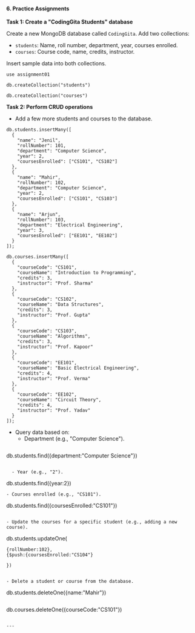 #### **6. Practice Assignments**

**Task 1: Create a "CodingGita Students" database**

Create a new MongoDB database called `CodingGita`. Add two collections:
- `students`: Name, roll number, department, year, courses enrolled.
- `courses`: Course code, name, credits, instructor.

Insert sample data into both collections.

```
use assignment01
```
```
db.createCollection("students")
```

```
db.createCollection("courses")
```




**Task 2: Perform CRUD operations**
- Add a few more students and courses to the database.

```
db.students.insertMany([
  { 
    "name": "Jenil",
    "rollNumber": 101,
    "department": "Computer Science",
    "year": 2,
    "coursesEnrolled": ["CS101", "CS102"]
  },
  { 
    "name": "Mahir",
    "rollNumber": 102,
    "department": "Computer Science",
    "year": 2,
    "coursesEnrolled": ["CS101", "CS103"]
  },
  { 
    "name": "Arjun",
    "rollNumber": 103,
    "department": "Electrical Engineering",
    "year": 3,
    "coursesEnrolled": ["EE101", "EE102"]
  }
]);
```

```
db.courses.insertMany([
  { 
    "courseCode": "CS101", 
    "courseName": "Introduction to Programming", 
    "credits": 3, 
    "instructor": "Prof. Sharma" 
  },
  { 
    "courseCode": "CS102", 
    "courseName": "Data Structures", 
    "credits": 3, 
    "instructor": "Prof. Gupta" 
  },
  { 
    "courseCode": "CS103", 
    "courseName": "Algorithms", 
    "credits": 3, 
    "instructor": "Prof. Kapoor" 
  },
  { 
    "courseCode": "EE101", 
    "courseName": "Basic Electrical Engineering", 
    "credits": 4, 
    "instructor": "Prof. Verma" 
  },
  { 
    "courseCode": "EE102", 
    "courseName": "Circuit Theory", 
    "credits": 4, 
    "instructor": "Prof. Yadav" 
  }
]);
```
- Query data based on:
  - Department (e.g., "Computer Science").
  ```
  
db.students.find({department:"Computer Science"})
```

  - Year (e.g., "2").
  ```
  db.students.find({year:2})
  ```
  - Courses enrolled (e.g., "CS101").
  ```
  db.students.find({coursesEnrolled:"CS101"})
  ```

- Update the courses for a specific student (e.g., adding a new course).

```
db.students.updateOne(

    {rollNumber:102},
    {$push:{coursesEnrolled:"CS104"}
    
    })
```

- Delete a student or course from the database.
```
db.students.deleteOne({name:"Mahir"})
```

```
db.courses.deleteOne({courseCode:"CS101"})
```

---